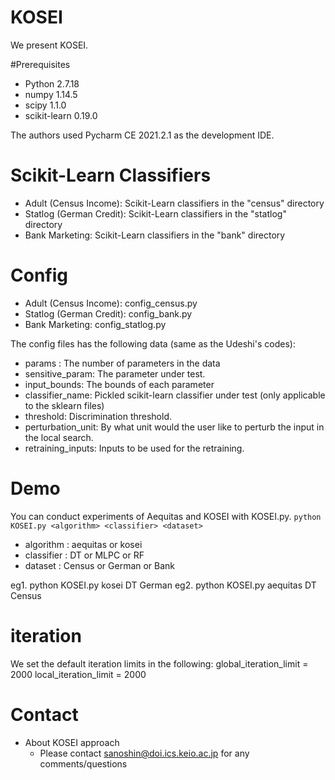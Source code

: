 # KOSEI

We present KOSEI.

#Prerequisites

* Python 2.7.18
* numpy 1.14.5
* scipy 1.1.0
* scikit-learn 0.19.0

The authors used Pycharm CE 2021.2.1 as the development IDE.

# Scikit-Learn Classifiers
* Adult (Census Income): Scikit-Learn classifiers in the "census" directory
* Statlog (German Credit): Scikit-Learn classifiers in the "statlog" directory
* Bank Marketing: Scikit-Learn classifiers in the "bank" directory

# Config 
* Adult (Census Income): config_census.py
* Statlog (German Credit): config_bank.py
* Bank Marketing: config_statlog.py

The config files has the following data (same as the Udeshi's codes):
* params : The number of parameters in the data
* sensitive_param: The parameter under test.
* input_bounds: The bounds of each parameter
* classifier_name: Pickled scikit-learn classifier under test (only applicable to the sklearn files)
* threshold: Discrimination threshold.
* perturbation_unit: By what unit would the user like to perturb the input in the local search.
* retraining_inputs: Inputs to be used for the retraining.

# Demo
You can conduct experiments of Aequitas and KOSEI with KOSEI.py.
`python KOSEI.py <algorithm> <classifier> <dataset>`

* algorithm : aequitas or kosei
* classifier : DT or MLPC or RF
* dataset : Census or German or Bank

eg1. python KOSEI.py kosei DT German
eg2. python KOSEI.py aequitas DT Census

# iteration
We set the default iteration limits in the following:
global_iteration_limit = 2000 
local_iteration_limit = 2000


# Contact
* About KOSEI approach
  * Please contact sanoshin@doi.ics.keio.ac.jp for any comments/questions


